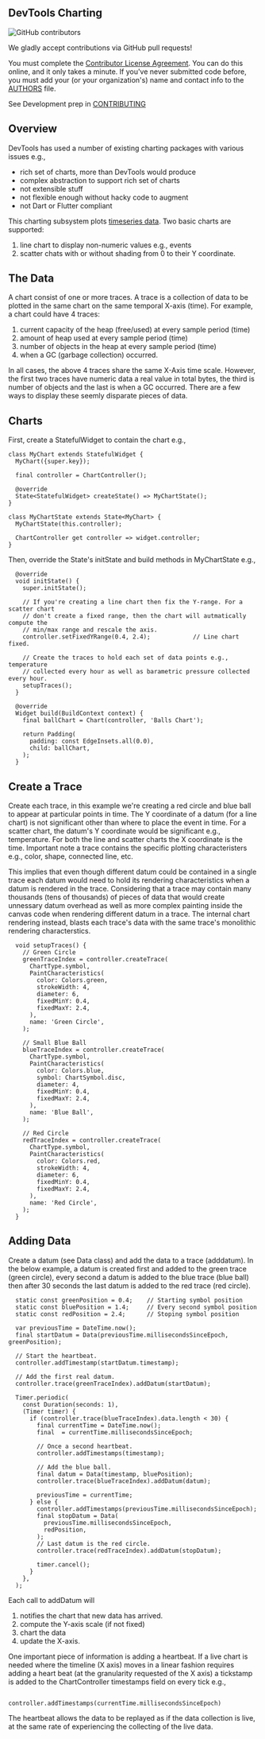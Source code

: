 ## DevTools Charting

![GitHub contributors](https://img.shields.io/github/contributors/flutter/devtools.svg)

We gladly accept contributions via GitHub pull requests!

You must complete the
[Contributor License Agreement](https://cla.developers.google.com/clas).
You can do this online, and it only takes a minute. If you've never submitted code before,
you must add your (or your organization's) name and contact info to the [AUTHORS](AUTHORS)
file.

See Development prep in [CONTRIBUTING](https://github.com/flutter/devtools/blob/master/CONTRIBUTING.md)

## Overview

DevTools has used a number of existing charting packages with various issues e.g.,
* rich set of charts, more than DevTools would produce
* complex abstraction to support rich set of charts
* not extensible stuff
* not flexible enough without hacky code to augment
* not Dart or Flutter compliant

This charting subsystem plots [timeseries data](https://en.wikipedia.org/wiki/Time_series).  Two basic charts are supported:
1. line chart to display non-numeric values e.g., events
1. scatter chats with or without shading from 0 to their Y coordinate.

## The Data
A chart consist of one or more traces. A trace is a collection of data to be plotted in the same chart on the same temporal X-axis (time).  For example, a chart could have 4 traces:
1. current capacity of the heap (free/used) at every sample period (time)
1. amount of heap used at every sample period (time)
1. number of objects in the heap at every sample period (time)
1. when a GC (garbage collection) occurred.

In all cases, the above 4 traces share the same X-Axis time scale.  However, the first two traces have numeric data a real value in total bytes, the third is number of objects and the last is when a GC occurred.  There are a few ways to display these seemly disparate pieces of data.

## Charts

First, create a StatefulWidget to contain the chart e.g.,
```
class MyChart extends StatefulWidget {
  MyChart({super.key});

  final controller = ChartController();

  @override
  State<StatefulWidget> createState() => MyChartState();
}

class MyChartState extends State<MyChart> {
  MyChartState(this.controller);

  ChartController get controller => widget.controller;
}
```
Then, override the State's initState and build methods in MyChartState e.g.,

```
  @override
  void initState() {
    super.initState();

    // If you're creating a line chart then fix the Y-range. For a scatter chart
    // don't create a fixed range, then the chart will autmatically compute the
    // min/max range and rescale the axis.
    controller.setFixedYRange(0.4, 2.4);            // Line chart fixed.

    // Create the traces to hold each set of data points e.g., temperature
    // collected every hour as well as barametric pressure collected every hour.
    setupTraces();
  }

  @override
  Widget build(BuildContext context) {
    final ballChart = Chart(controller, 'Balls Chart');

    return Padding(
      padding: const EdgeInsets.all(0.0),
      child: ballChart,
    );
  }
```
## Create a Trace
Create each trace, in this example we're creating a red circle and blue ball to appear at particular points in time. The Y coordinate of a datum (for a line chart) is not significant other than where to place the event in time.  For a scatter chart, the datum's Y coordinate would be significant e.g., temperature. For both the line and scatter charts the X coordinate is the time. Important note a trace contains the specific plotting characteristers e.g., color, shape, connected line, etc.

This implies that even though different datum could be contained in a single trace each datum would need to hold its rendering characteristics when a datum is rendered in the trace. Considering that a trace may contain many thousands (tens of thousands) of pieces of data that would create unnessary datum overhead as well as more complex painting inside the canvas code when rendering different datum in a trace. The internal chart rendering instead, blasts each trace's data with the same trace's monolithic rendering characterstics.
```
  void setupTraces() {
    // Green Circle
    greenTraceIndex = controller.createTrace(
      ChartType.symbol,
      PaintCharacteristics(
        color: Colors.green,
        strokeWidth: 4,
        diameter: 6,
        fixedMinY: 0.4,
        fixedMaxY: 2.4,
      ),
      name: 'Green Circle',
    );

    // Small Blue Ball
    blueTraceIndex = controller.createTrace(
      ChartType.symbol,
      PaintCharacteristics(
        color: Colors.blue,
        symbol: ChartSymbol.disc,
        diameter: 4,
        fixedMinY: 0.4,
        fixedMaxY: 2.4,
      ),
      name: 'Blue Ball',
    );

    // Red Circle
    redTraceIndex = controller.createTrace(
      ChartType.symbol,
      PaintCharacteristics(
        color: Colors.red,
        strokeWidth: 4,
        diameter: 6,
        fixedMinY: 0.4,
        fixedMaxY: 2.4,
      ),
      name: 'Red Circle',
    );
  }
```
## Adding Data
Create a datum (see Data class) and add the data to a trace (adddatum). In the below example, a datum is created first and added to the green trace (green circle), every second a datum is added to the blue trace (blue ball) then after 30 seconds the last datum is added to the red trace (red circle).
```
  static const greenPosition = 0.4;    // Starting symbol position
  static const bluePosition = 1.4;     // Every second symbol position
  static const redPosition = 2.4;      // Stoping symbol position

  var previousTime = DateTime.now();
  final startDatum = Data(previousTime.millisecondsSinceEpoch, greenPosition);

  // Start the heartbeat.
  controller.addTimestamp(startDatum.timestamp);
  
  // Add the first real datum.
  controller.trace(greenTraceIndex).addDatum(startDatum);

  Timer.periodic(
    const Duration(seconds: 1),
    (Timer timer) {
      if (controller.trace(blueTraceIndex).data.length < 30) {
        final currentTime = DateTime.now();
        final  = currentTime.millisecondsSinceEpoch;

        // Once a second heartbeat.
        controller.addTimestamps(timestamp);

        // Add the blue ball.
        final datum = Data(timestamp, bluePosition);
        controller.trace(blueTraceIndex).addDatum(datum);

        previousTime = currentTime;
      } else {
        controller.addTimestamps(previousTime.millisecondsSinceEpoch);
        final stopDatum = Data(
          previousTime.millisecondsSinceEpoch,
          redPosition,
        );
        // Last datum is the red circle.
        controller.trace(redTraceIndex).addDatum(stopDatum);

        timer.cancel();
      }
    },
  );
```
Each call to addDatum will 
1. notifies the chart that new data has arrived.
1. compute the Y-axis scale (if not fixed)
1. chart the data
1. update the X-axis.

 One important piece of information is adding a heartbeat. If a live chart is needed where the timeline (X axis) moves in a linear fashion requires adding a heart beat (at the granularity requested of the X axis) a tickstamp is added to the ChartController timestamps field on every tick e.g.,

```
            controller.addTimestamps(currentTime.millisecondsSinceEpoch)
```
The heartbeat allows the data to be replayed as if the data collection is live, at the same rate of experiencing the collecting of the live data.
